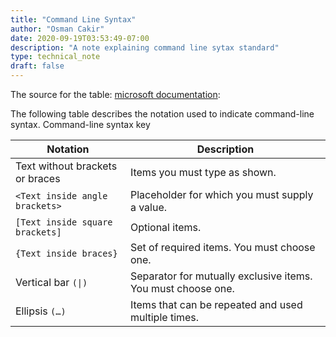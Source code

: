 ```yaml
---
title: "Command Line Syntax"
author: "Osman Cakir"
date: 2020-09-19T03:53:49-07:00
description: "A note explaining command line sytax standard"
type: technical_note
draft: false
---
```


The source for the table: [microsoft documentation](https://docs.microsoft.com/en-us/windows-server/administration/windows-commands/command-line-syntax-key): 

The following table describes the notation used to indicate command-line syntax.
Command-line syntax key


| Notation  	| Description 	|
|-----------	|-------------	|
| Text without brackets or braces	|   Items you must type as shown. 	| 
|   `<Text inside angle brackets>` | Placeholder for which you must supply a value.	|
| `[Text inside square brackets]`	| Optional items.	|
| `{Text inside braces} `|Set of required items. You must choose one.|
| Vertical bar <code>(&#124;)</code> |    Separator for mutually exclusive items. You must choose one.|
| Ellipsis `(…)` |Items that can be repeated and used multiple times.	|

